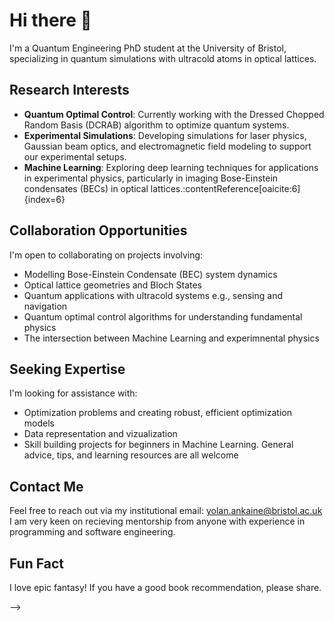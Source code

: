# Hi there 👋

I'm a Quantum Engineering PhD student at the University of Bristol, specializing in quantum simulations with ultracold atoms in optical lattices.

##  Research Interests

- **Quantum Optimal Control**: Currently working with the Dressed Chopped Random Basis (DCRAB) algorithm to optimize quantum systems.
- **Experimental Simulations**: Developing simulations for laser physics, Gaussian beam optics, and electromagnetic field modeling to support our experimental setups.
- **Machine Learning**: Exploring deep learning techniques for applications in experimental physics, particularly in imaging Bose-Einstein condensates (BECs) in optical lattices.:contentReference[oaicite:6]{index=6}

##  Collaboration Opportunities

I'm open to collaborating on projects involving:

- Modelling Bose-Einstein Condensate (BEC) system dynamics 
- Optical lattice geometries and Bloch States 
- Quantum applications with ultracold systems e.g., sensing and navigation
- Quantum optimal control algorithms for understanding fundamental physics
- The intersection between Machine Learning and experimnental physics

##  Seeking Expertise

I'm looking for assistance with:

- Optimization problems and creating robust, efficient optimization models
- Data representation and vizualization  
- Skill building projects for beginners in Machine Learning. General advice, tips, and learning resources are all welcome

##  Contact Me

Feel free to reach out via my institutional email: [yolan.ankaine@bristol.ac.uk](mailto:yolan.ankaine@bristol.ac.uk)
I am very keen on recieving mentorship from anyone with experience in programming and software engineering. 

##  Fun Fact

I love epic fantasy! If you have a good book recommendation, please share.

-->

